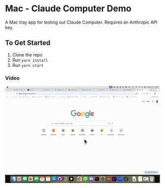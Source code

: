 # Mac - Claude Computer Demo

A Mac tray app for testing out Claude Computer. Requires an Anthropic API key.

## To Get Started

1. Clone the repo
2. Run `yarn install`
3. Run `yarn start`

### Video

[![Calendar Demo](https://github.com/ThariqS/Clade-Computer-Use-Mac/raw/refs/heads/main/gifs/calendar.gif)](https://github.com/ThariqS/Clade-Computer-Use-Mac/raw/refs/heads/main/gifs/calendar.gif)
